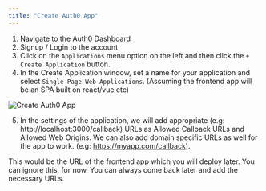 ```yaml
---
title: "Create Auth0 App"
---
```


1. Navigate to the [Auth0 Dashboard](https://manage.auth0.com/)
2. Signup / Login to the account
3. Click on the `Applications` menu option on the left and then click the `+ Create Application` button.
4. In the Create Application window, set a name for your application and select `Single Page Web Applications`. (Assuming the frontend app will be an SPA built on react/vue etc)

![Create Auth0 App](https://storage.googleapis.com/graphql-engine-cdn.hasura.io/learn-hasura/assets/graphql-hasura/create-auth0-app.png)

5. In the settings of the application, we will add appropriate (e.g: http://localhost:3000/callback) URLs as Allowed Callback URLs and Allowed Web Origins. We can also add domain specific URLs as well for the app to work. (e.g: https://myapp.com/callback). 

This would be the URL of the frontend app which you will deploy later. You can ignore this, for now. You can always come back later and add the necessary URLs.

